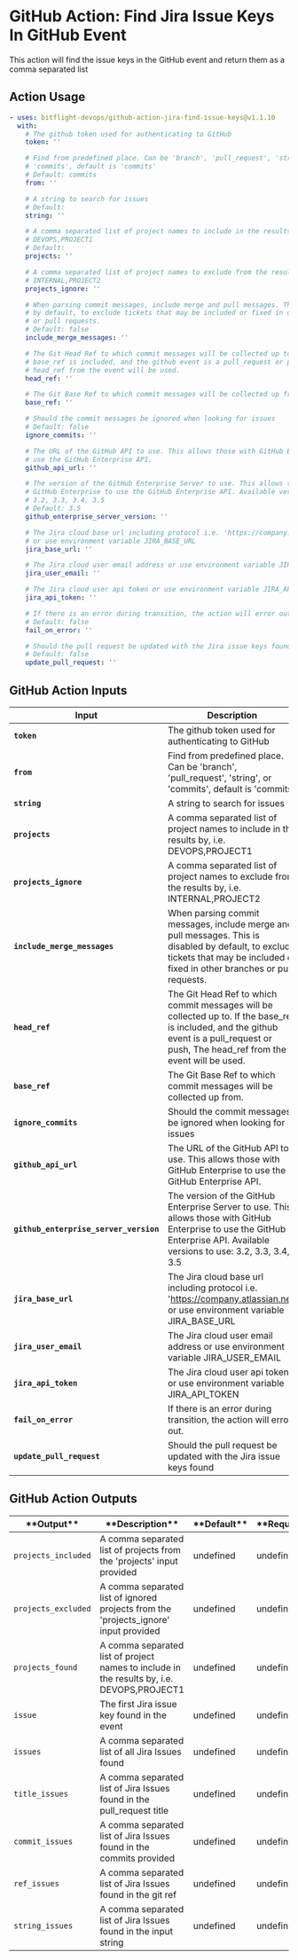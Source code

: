 <!-- start title -->

# GitHub Action: Find Jira Issue Keys In GitHub Event

<!-- end title -->
<!-- start description -->

This action will find the issue keys in the GitHub event and return them as a comma separated list

<!-- end description -->

## Action Usage

<!-- start usage -->

```yaml
- uses: bitflight-devops/github-action-jira-find-issue-keys@v1.1.10
  with:
    # The github token used for authenticating to GitHub
    token: ''

    # Find from predefined place. Can be 'branch', 'pull_request', 'string', or
    # 'commits', default is 'commits'
    # Default: commits
    from: ''

    # A string to search for issues
    # Default:
    string: ''

    # A comma separated list of project names to include in the results by, i.e.
    # DEVOPS,PROJECT1
    # Default:
    projects: ''

    # A comma separated list of project names to exclude from the results by, i.e.
    # INTERNAL,PROJECT2
    projects_ignore: ''

    # When parsing commit messages, include merge and pull messages. This is disabled
    # by default, to exclude tickets that may be included or fixed in other branches
    # or pull requests.
    # Default: false
    include_merge_messages: ''

    # The Git Head Ref to which commit messages will be collected up to. If the
    # base_ref is included, and the github event is a pull_request or push, The
    # head_ref from the event will be used.
    head_ref: ''

    # The Git Base Ref to which commit messages will be collected up from.
    base_ref: ''

    # Should the commit messages be ignored when looking for issues
    # Default: false
    ignore_commits: ''

    # The URL of the GitHub API to use. This allows those with GitHub Enterprise to
    # use the GitHub Enterprise API.
    github_api_url: ''

    # The version of the GitHub Enterprise Server to use. This allows those with
    # GitHub Enterprise to use the GitHub Enterprise API. Available versions to use:
    # 3.2, 3.3, 3.4, 3.5
    # Default: 3.5
    github_enterprise_server_version: ''

    # The Jira cloud base url including protocol i.e. 'https://company.atlassian.net'
    # or use environment variable JIRA_BASE_URL
    jira_base_url: ''

    # The Jira cloud user email address or use environment variable JIRA_USER_EMAIL
    jira_user_email: ''

    # The Jira cloud user api token or use environment variable JIRA_API_TOKEN
    jira_api_token: ''

    # If there is an error during transition, the action will error out.
    # Default: false
    fail_on_error: ''

    # Should the pull request be updated with the Jira issue keys found
    # Default: false
    update_pull_request: ''
```

<!-- end usage -->

## GitHub Action Inputs

<!-- start inputs -->

| **Input**                              | **Description**                                                                                                                                                                           | **Default** | **Required** |
| -------------------------------------- | ----------------------------------------------------------------------------------------------------------------------------------------------------------------------------------------- | ----------- | ------------ |
| **`token`**                            | The github token used for authenticating to GitHub                                                                                                                                        |             | **false**    |
| **`from`**                             | Find from predefined place. Can be 'branch', 'pull_request', 'string', or 'commits', default is 'commits'                                                                                 | `commits`   | **false**    |
| **`string`**                           | A string to search for issues                                                                                                                                                             |             | **false**    |
| **`projects`**                         | A comma separated list of project names to include in the results by, i.e. DEVOPS,PROJECT1                                                                                                |             | **false**    |
| **`projects_ignore`**                  | A comma separated list of project names to exclude from the results by, i.e. INTERNAL,PROJECT2                                                                                            |             | **false**    |
| **`include_merge_messages`**           | When parsing commit messages, include merge and pull messages. This is disabled by default, to exclude tickets that may be included or fixed in other branches or pull requests.          | `false`     | **false**    |
| **`head_ref`**                         | The Git Head Ref to which commit messages will be collected up to. If the base_ref is included, and the github event is a pull_request or push, The head_ref from the event will be used. |             | **false**    |
| **`base_ref`**                         | The Git Base Ref to which commit messages will be collected up from.                                                                                                                      |             | **false**    |
| **`ignore_commits`**                   | Should the commit messages be ignored when looking for issues                                                                                                                             |             | **false**    |
| **`github_api_url`**                   | The URL of the GitHub API to use. This allows those with GitHub Enterprise to use the GitHub Enterprise API.                                                                              |             | **false**    |
| **`github_enterprise_server_version`** | The version of the GitHub Enterprise Server to use. This allows those with GitHub Enterprise to use the GitHub Enterprise API. Available versions to use: 3.2, 3.3, 3.4, 3.5              | `3.5`       | **false**    |
| **`jira_base_url`**                    | The Jira cloud base url including protocol i.e. 'https://company.atlassian.net' or use environment variable JIRA_BASE_URL                                                                 |             | **false**    |
| **`jira_user_email`**                  | The Jira cloud user email address or use environment variable JIRA_USER_EMAIL                                                                                                             |             | **false**    |
| **`jira_api_token`**                   | The Jira cloud user api token or use environment variable JIRA_API_TOKEN                                                                                                                  |             | **false**    |
| **`fail_on_error`**                    | If there is an error during transition, the action will error out.                                                                                                                        | `false`     | **false**    |
| **`update_pull_request`**              | Should the pull request be updated with the Jira issue keys found                                                                                                                         |             | **false**    |

<!-- end inputs -->

## GitHub Action Outputs

<!-- start outputs -->

| \***\*Output\*\***  | \***\*Description\*\***                                                                    | \***\*Default\*\*** | \***\*Required\*\*** |
| ------------------- | ------------------------------------------------------------------------------------------ | ------------------- | -------------------- |
| `projects_included` | A comma separated list of projects from the 'projects' input provided                      | undefined           | undefined            |
| `projects_excluded` | A comma separated list of ignored projects from the 'projects_ignore' input provided       | undefined           | undefined            |
| `projects_found`    | A comma separated list of project names to include in the results by, i.e. DEVOPS,PROJECT1 | undefined           | undefined            |
| `issue`             | The first Jira issue key found in the event                                                | undefined           | undefined            |
| `issues`            | A comma separated list of all Jira Issues found                                            | undefined           | undefined            |
| `title_issues`      | A comma separated list of Jira Issues found in the pull_request title                      | undefined           | undefined            |
| `commit_issues`     | A comma separated list of Jira Issues found in the commits provided                        | undefined           | undefined            |
| `ref_issues`        | A comma separated list of Jira Issues found in the git ref                                 | undefined           | undefined            |
| `string_issues`     | A comma separated list of Jira Issues found in the input string                            | undefined           | undefined            |

<!-- end outputs -->
